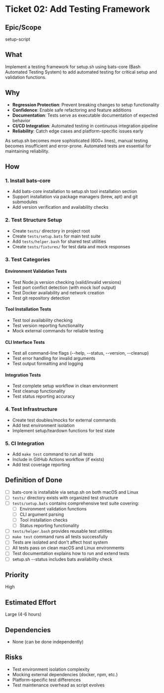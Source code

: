# Ticket 02: Add Testing Framework

## Epic/Scope
setup-script

## What
Implement a testing framework for setup.sh using bats-core (Bash Automated Testing System) to add automated testing for critical setup and validation functions.

## Why
- **Regression Protection**: Prevent breaking changes to setup functionality
- **Confidence**: Enable safe refactoring and feature additions
- **Documentation**: Tests serve as executable documentation of expected behavior
- **CI/CD Integration**: Automated testing in continuous integration pipeline
- **Reliability**: Catch edge cases and platform-specific issues early

As setup.sh becomes more sophisticated (600+ lines), manual testing becomes insufficient and error-prone. Automated tests are essential for maintaining reliability.

## How

### 1. Install bats-core
- Add bats-core installation to setup.sh tool installation section
- Support installation via package managers (brew, apt) and git submodules
- Add version verification and availability checks

### 2. Test Structure Setup
- Create `tests/` directory in project root
- Create `tests/setup.bats` for main test suite
- Add `tests/helper.bash` for shared test utilities
- Create `tests/fixtures/` for test data and mock responses

### 3. Test Categories

#### Environment Validation Tests
- Test Node.js version checking (valid/invalid versions)
- Test port conflict detection (with mock lsof output)
- Test Docker availability and network creation
- Test git repository detection

#### Tool Installation Tests
- Test tool availability checking
- Test version reporting functionality
- Mock external commands for reliable testing

#### CLI Interface Tests
- Test all command-line flags (--help, --status, --version, --cleanup)
- Test error handling for invalid arguments
- Test output formatting and logging

#### Integration Tests
- Test complete setup workflow in clean environment
- Test cleanup functionality
- Test status reporting accuracy

### 4. Test Infrastructure
- Create test doubles/mocks for external commands
- Add test environment isolation
- Implement setup/teardown functions for test state

### 5. CI Integration
- Add `make test` command to run all tests
- Include in GitHub Actions workflow (if exists)
- Add test coverage reporting

## Definition of Done

- [ ] bats-core is installable via setup.sh on both macOS and Linux
- [ ] `tests/` directory exists with organized test structure
- [ ] `tests/setup.bats` contains comprehensive test suite covering:
  - [ ] Environment validation functions
  - [ ] CLI argument parsing
  - [ ] Tool installation checks
  - [ ] Status reporting functionality
- [ ] `tests/helper.bash` provides reusable test utilities
- [ ] `make test` command runs all tests successfully
- [ ] Tests are isolated and don't affect host system
- [ ] All tests pass on clean macOS and Linux environments
- [ ] Test documentation explains how to run and extend tests
- [ ] setup.sh --status includes bats availability check

## Priority
High

## Estimated Effort
Large (4-6 hours)

## Dependencies
- None (can be done independently)

## Risks
- Test environment isolation complexity
- Mocking external dependencies (docker, npm, etc.)
- Platform-specific test differences
- Test maintenance overhead as script evolves